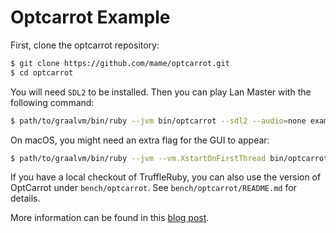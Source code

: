# Optcarrot Example

First, clone the optcarrot repository:

```bash
$ git clone https://github.com/mame/optcarrot.git
$ cd optcarrot
```

You will need `SDL2` to be installed. Then you can play Lan Master with the
following command:

```bash
$ path/to/graalvm/bin/ruby --jvm bin/optcarrot --sdl2 --audio=none examples/Lan_Master.nes
```

On macOS, you might need an extra flag for the GUI to appear:

```bash
$ path/to/graalvm/bin/ruby --jvm --vm.XstartOnFirstThread bin/optcarrot --sdl2 --audio=none examples/Lan_Master.nes
```

If you have a local checkout of TruffleRuby, you can also use the version of
OptCarrot under `bench/optcarrot`. See `bench/optcarrot/README.md` for details.

More information can be found in this [blog post](https://eregon.me/blog/2016/11/28/optcarrot.html).
